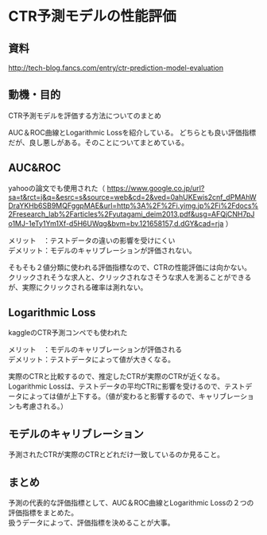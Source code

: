 # CTR予測モデルの性能評価

## 資料

http://tech-blog.fancs.com/entry/ctr-prediction-model-evaluation

## 動機・目的

CTR予測モデルを評価する方法についてのまとめ

AUC＆ROC曲線とLogarithmic Lossを紹介している。
どちらとも良い評価指標だが、良し悪しがある。そのことについてまとめている。

## AUC&ROC

yahooの論文でも使用された（ https://www.google.co.jp/url?sa=t&rct=j&q=&esrc=s&source=web&cd=2&ved=0ahUKEwis2cnf_dPMAhWDraYKHb6SB9MQFggpMAE&url=http%3A%2F%2Fi.yimg.jp%2Fi%2Fdocs%2Fresearch_lab%2Farticles%2Fyutagami_deim2013.pdf&usg=AFQjCNH7pJo1MJ-1eTy1Ym1Xf-d5H6UWqg&bvm=bv.121658157,d.dGY&cad=rja ）

メリット　：テストデータの違いの影響を受けにくい</br>
デメリット：モデルのキャリブレーションが評価されない。

そもそも２値分類に使われる評価指標なので、CTRの性能評価には向かない。</br>
クリックされそうな求人と、クリックされなさそうな求人を測ることができるが、実際にクリックされる確率は測れない。

## Logarithmic Loss

kaggleのCTR予測コンペでも使われた

メリット　：モデルのキャリブレーションが評価される</br>
デメリット：テストデータによって値が大きくなる。

実際のCTRと比較するので、推定したCTRが実際のCTRが近くなる。</br>
Logarithmic Lossは、テストデータの平均CTRに影響を受けるので、テストデータによっては値が上下する。（値が変わると影響するので、キャリブレーションも考慮される。）

## モデルのキャリブレーション

予測されたCTRが実際のCTRとどれだけ一致しているのか見ること。

## まとめ

予測の代表的な評価指標として、AUC＆ROC曲線とLogarithmic Lossの２つの評価指標をまとめた。</br>
扱うデータによって、評価指標を決めることが大事。